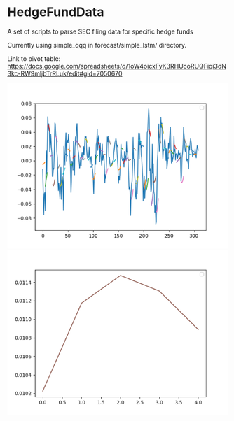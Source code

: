 # HedgeFundData
A set of scripts to parse SEC filing data for specific hedge funds

Currently using simple_qqq in forecast/simple_lstm/ directory.


Link to pivot table: https://docs.google.com/spreadsheets/d/1oW4oicxFyK3RHUcoRUQFiqi3dN3kc-RW9mljbTrRLuk/edit#gid=7050670

![Performance](reports/QQQ_Performance.png)
![Prediction](reports/QQQ_Prediction.png)